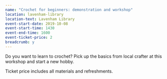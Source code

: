 ```yaml
---
name: "Crochet for beginners: demonstration and workshop"
location: lavenham-library
location-text: Lavenham Library
event-start-date: 2019-10-08
event-start-time: 1430
event-end-time: 1600
event-ticket-price: 2
breadcrumb: y
---
```


Do you want to learn to crochet? Pick up the basics from local crafter at this workshop and start a new hobby.

Ticket price includes all materials and refreshments.
